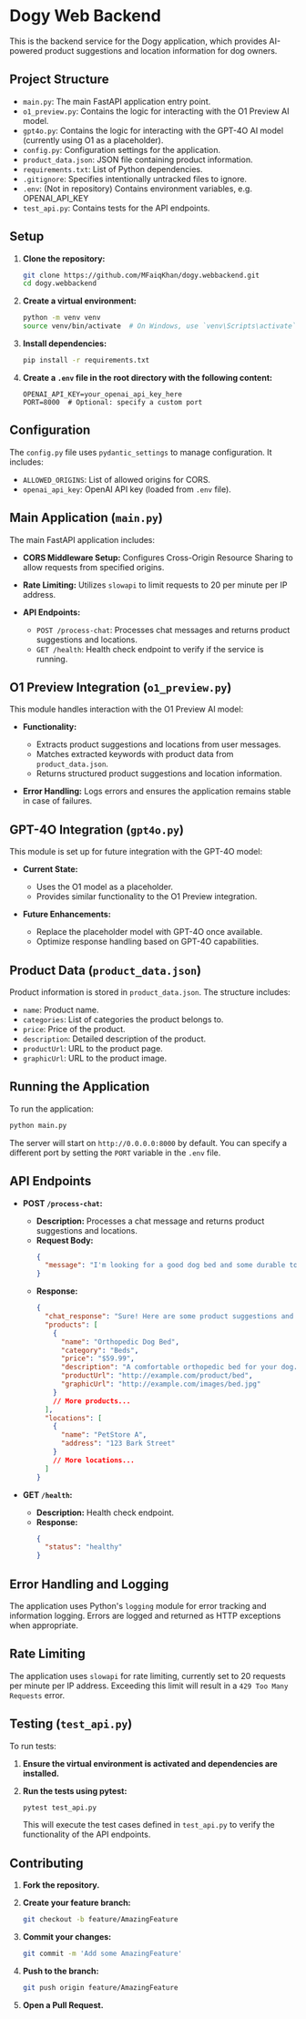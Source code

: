 # Dogy Web Backend

This is the backend service for the Dogy application, which provides AI-powered product suggestions and location information for dog owners.

## Project Structure

- `main.py`: The main FastAPI application entry point.
- `o1_preview.py`: Contains the logic for interacting with the O1 Preview AI model.
- `gpt4o.py`: Contains the logic for interacting with the GPT-4O AI model (currently using O1 as a placeholder).
- `config.py`: Configuration settings for the application.
- `product_data.json`: JSON file containing product information.
- `requirements.txt`: List of Python dependencies.
- `.gitignore`: Specifies intentionally untracked files to ignore.
- `.env`: (Not in repository) Contains environment variables, e.g. OPENAI_API_KEY
- `test_api.py`: Contains tests for the API endpoints.

## Setup

1. **Clone the repository:**
   ```bash
   git clone https://github.com/MFaiqKhan/dogy.webbackend.git
   cd dogy.webbackend
   ```

2. **Create a virtual environment:**
   ```bash
   python -m venv venv
   source venv/bin/activate  # On Windows, use `venv\Scripts\activate`
   ```

3. **Install dependencies:**
   ```bash
   pip install -r requirements.txt
   ```

4. **Create a `.env` file in the root directory with the following content:**
   ```env
   OPENAI_API_KEY=your_openai_api_key_here
   PORT=8000  # Optional: specify a custom port
   ```

## Configuration

The `config.py` file uses `pydantic_settings` to manage configuration. It includes:

- `ALLOWED_ORIGINS`: List of allowed origins for CORS.
- `openai_api_key`: OpenAI API key (loaded from `.env` file).

## Main Application (`main.py`)

The main FastAPI application includes:

- **CORS Middleware Setup:**
  Configures Cross-Origin Resource Sharing to allow requests from specified origins.

- **Rate Limiting:**
  Utilizes `slowapi` to limit requests to 20 per minute per IP address.

- **API Endpoints:**
  - `POST /process-chat`: Processes chat messages and returns product suggestions and locations.
  - `GET /health`: Health check endpoint to verify if the service is running.

## O1 Preview Integration (`o1_preview.py`)

This module handles interaction with the O1 Preview AI model:

- **Functionality:**
  - Extracts product suggestions and locations from user messages.
  - Matches extracted keywords with product data from `product_data.json`.
  - Returns structured product suggestions and location information.

- **Error Handling:**
  Logs errors and ensures the application remains stable in case of failures.

## GPT-4O Integration (`gpt4o.py`)

This module is set up for future integration with the GPT-4O model:

- **Current State:**
  - Uses the O1 model as a placeholder.
  - Provides similar functionality to the O1 Preview integration.

- **Future Enhancements:**
  - Replace the placeholder model with GPT-4O once available.
  - Optimize response handling based on GPT-4O capabilities.

## Product Data (`product_data.json`)

Product information is stored in `product_data.json`. The structure includes:

- `name`: Product name.
- `categories`: List of categories the product belongs to.
- `price`: Price of the product.
- `description`: Detailed description of the product.
- `productUrl`: URL to the product page.
- `graphicUrl`: URL to the product image.

## Running the Application

To run the application:

```bash
python main.py
```

The server will start on `http://0.0.0.0:8000` by default. You can specify a different port by setting the `PORT` variable in the `.env` file.

## API Endpoints

- **POST `/process-chat`:**
  - **Description:** Processes a chat message and returns product suggestions and locations.
  - **Request Body:**
    ```json
    {
      "message": "I'm looking for a good dog bed and some durable toys for my energetic Labrador."
    }
    ```
  - **Response:**
    ```json
    {
      "chat_response": "Sure! Here are some product suggestions and nearby stores:",
      "products": [
        {
          "name": "Orthopedic Dog Bed",
          "category": "Beds",
          "price": "$59.99",
          "description": "A comfortable orthopedic bed for your dog.",
          "productUrl": "http://example.com/product/bed",
          "graphicUrl": "http://example.com/images/bed.jpg"
        }
        // More products...
      ],
      "locations": [
        {
          "name": "PetStore A",
          "address": "123 Bark Street"
        }
        // More locations...
      ]
    }
    ```

- **GET `/health`:**
  - **Description:** Health check endpoint.
  - **Response:**
    ```json
    {
      "status": "healthy"
    }
    ```

## Error Handling and Logging

The application uses Python's `logging` module for error tracking and information logging. Errors are logged and returned as HTTP exceptions when appropriate.

## Rate Limiting

The application uses `slowapi` for rate limiting, currently set to 20 requests per minute per IP address. Exceeding this limit will result in a `429 Too Many Requests` error.

## Testing (`test_api.py`)

To run tests:

1. **Ensure the virtual environment is activated and dependencies are installed.**

2. **Run the tests using pytest:**
   ```bash
   pytest test_api.py
   ```

   This will execute the test cases defined in `test_api.py` to verify the functionality of the API endpoints.

## Contributing

1. **Fork the repository.**

2. **Create your feature branch:**
   ```bash
   git checkout -b feature/AmazingFeature
   ```

3. **Commit your changes:**
   ```bash
   git commit -m 'Add some AmazingFeature'
   ```

4. **Push to the branch:**
   ```bash
   git push origin feature/AmazingFeature
   ```

5. **Open a Pull Request.**
